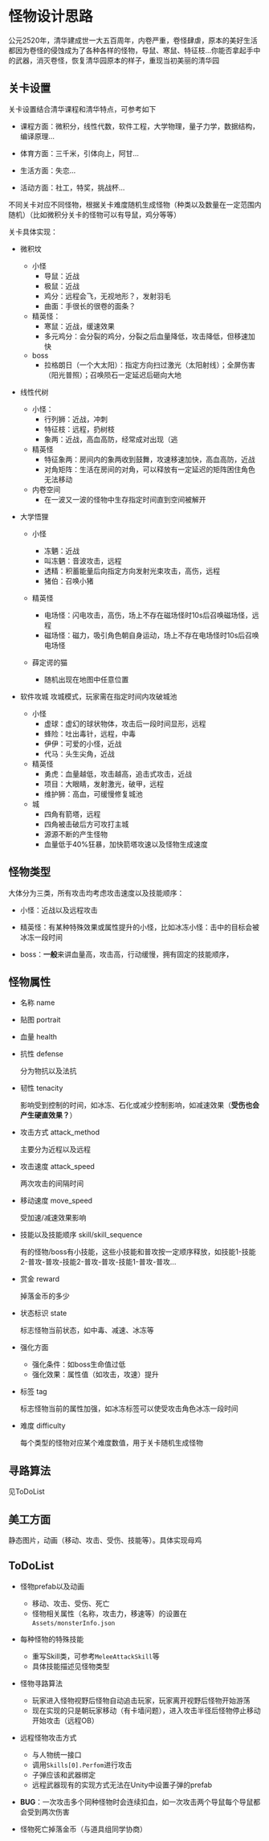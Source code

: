 # 怪物设计思路

公元2520年，清华建成世一大五百周年，内卷严重，卷怪肆虐，原本的美好生活都因为卷怪的侵蚀成为了各种各样的怪物，导鼠、寒鼠、特征枝...你能否拿起手中的武器，消灭卷怪，恢复清华园原本的样子，重现当初美丽的清华园

## 关卡设置

关卡设置结合清华课程和清华特点，可参考如下

- 课程方面：微积分，线性代数，软件工程，大学物理，量子力学，数据结构，编译原理...

- 体育方面：三千米，引体向上，阿甘...

- 生活方面：失恋...

- 活动方面：社工，特奖，挑战杯...

不同关卡对应不同怪物，根据关卡难度随机生成怪物（种类以及数量在一定范围内随机）（比如微积分关卡的怪物可以有导鼠，鸡分等等）

关卡具体实现：

- 微积坟
    - 小怪
        - 导鼠：近战
        - 极鼠：近战
        - 鸡分：远程会飞，无视地形？，发射羽毛
        - 曲面：手很长的很卷的面条？
    - 精英怪：
        - 寒鼠：近战，缓速效果
        - 多元鸡分：会分裂的鸡分，分裂之后血量降低，攻击降低，但移速加快
    - boss
        - 拉格朗日（一个大太阳）：指定方向扫过激光（太阳射线）；全屏伤害（阳光普照）；召唤陨石一定延迟后砸向大地
        

- 线性代树
    - 小怪：
        - 行列狮：近战，冲刺
        - 特征枝：远程，扔树枝
        - 象两：近战，高血高防，经常成对出现（逃
    - 精英怪
        - 特征象两：房间内的象两收到鼓舞，攻速移速加快，高血高防，近战
        - 对角矩阵：生活在房间的对角，可以释放有一定延迟的矩阵困住角色无法移动
    - 内卷空间
        - 在一波又一波的怪物中生存指定时间直到空间被解开

- 大学悟狸
    - 小怪
        - 冻魉：近战
        - 叫冻魉：音波攻击，远程
        - 透精：积蓄能量后向指定方向发射光束攻击，高伤，远程
        - 猪伯：召唤小猪
    - 精英怪
        - 电场怪：闪电攻击，高伤，场上不存在磁场怪时10s后召唤磁场怪，远程
        - 磁场怪：磁力，吸引角色朝自身运动，场上不存在电场怪时10s后召唤电场怪
    
    - 薛定谔的猫
        - 随机出现在地图中任意位置

- 软件攻城
    攻城模式，玩家需在指定时间内攻破城池
    - 小怪
        - 虚球：虚幻的球状物体，攻击后一段时间显形，远程
        - 蜂险：吐出毒针，远程，中毒
        - 伊伊：可爱的小怪，近战
        - 代马：头生尖角，近战
    - 精英怪
        - 勇虎：血量越低，攻击越高，追击式攻击，近战
        - 项目：大眼睛，发射激光，破甲，远程
        - 维护狮：高血，可缓慢修复城池
    - 城
        - 四角有箭塔，远程
        - 四角被击破后方可攻打主城
        - 源源不断的产生怪物
        - 血量低于40%狂暴，加快箭塔攻速以及怪物生成速度

## 怪物类型

大体分为三类，所有攻击均考虑攻击速度以及技能顺序：

- 小怪：近战以及远程攻击

- 精英怪：有某种特殊效果或属性提升的小怪，比如冰冻小怪：击中的目标会被冰冻一段时间

- boss：**一般**来讲血量高，攻击高，行动缓慢，拥有固定的技能顺序，

## 怪物属性

- 名称 name

- 贴图 portrait

- 血量 health

- 抗性 defense

    分为物抗以及法抗

- 韧性 tenacity

    影响受到控制的时间，如冰冻、石化或减少控制影响，如减速效果（**受伤也会产生硬直效果？**）

- 攻击方式 attack_method

    主要分为近程以及远程

- 攻击速度 attack_speed

    两次攻击的间隔时间

- 移动速度 move_speed

    受加速/减速效果影响

- 技能以及技能顺序 skill/skill_sequence

    有的怪物/boss有小技能，这些小技能和普攻按一定顺序释放，如技能1-技能2-普攻-普攻-技能2-普攻-普攻-技能1-普攻-普攻...

- 赏金 reward

    掉落金币的多少

- 状态标识 state

    标志怪物当前状态，如中毒、减速、冰冻等

- 强化方面

    - 强化条件：如boss生命值过低
    - 强化效果：属性值（如攻击，攻速）提升

- 标签 tag

    标志怪物当前的属性加强，如冰冻标签可以使受攻击角色冰冻一段时间

- 难度 difficulty

    每个类型的怪物对应某个难度数值，用于关卡随机生成怪物

## 寻路算法

见ToDoList

## 美工方面

静态图片，动画（移动、攻击、受伤、技能等）。具体实现母鸡

## ToDoList

- 怪物prefab以及动画
  - 移动、攻击、受伤、死亡
  - 怪物相关属性（名称，攻击力，移速等）的设置在`Assets/monsterInfo.json`
- 每种怪物的特殊技能
  - 重写Skill类，可参考`MeleeAttackSkill`等
  - 具体技能描述见怪物类型
- 怪物寻路算法
  - 玩家进入怪物视野后怪物自动追击玩家，玩家离开视野后怪物开始游荡
  - 现在实现的只是朝玩家移动（有卡墙问题），进入攻击半径后怪物停止移动开始攻击（远程OB）
- 远程怪物攻击方式
  - 与人物统一接口
  - 调用`Skills[0].Perfom`进行攻击
  - 子弹应该和武器绑定
  - 远程武器现有的实现方式无法在Unity中设置子弹的prefab
- **BUG**：一次攻击多个同种怪物时会连续扣血，如一次攻击两个导鼠每个导鼠都会受到两次伤害


- 怪物死亡掉落金币（与道具组同学协商）